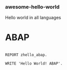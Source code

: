 ### awesome-hello-world
Hello world in all languages

# ABAP

```ABAP

REPORT zhello_abap.

WRITE 'Hello World! ABAP'.

```

